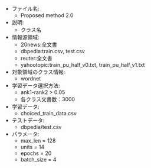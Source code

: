 - ファイル名:
    - Proposed method 2.0
- 説明:
    - クラス名
- 情報源領域:
    - 20news:全文書
    - dbpedia:train.csv, test.csv
    - reuter:全文書
    - yahootopic:train_pu_half_v0.txt, train_pu_half_v1.txt                 
- 対象領域のクラス情報:   
    - wordnet
- 学習データ選択方法:
    - ank1-rank2 > 0.05
    - 各クラス文書数：3000                
- 学習データ:
    - choiced_train_data.csv
- テストデータ:
    - dbpedia/test.csv
- パラメータ:
    - max_len = 128
    - units = 14           
    - epochs = 20
    - batch_size = 4
